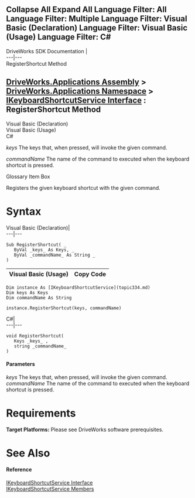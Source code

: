 Collapse All Expand All Language Filter: All  Language Filter: Multiple  Language Filter: Visual Basic (Declaration) Language Filter: Visual Basic (Usage) Language Filter: C#  
---  
DriveWorks SDK Documentation  |   
---|---  
RegisterShortcut Method   
  
[DriveWorks.Applications Assembly](topic13.md) > [DriveWorks.Applications Namespace](topic16.md) > [IKeyboardShortcutService Interface](topic334.md) : RegisterShortcut Method  
---  
  
Visual Basic (Declaration)    
Visual Basic (Usage)    
C# 

_keys_
    The keys that, when pressed, will invoke the given command.

_commandName_
    The name of the command to executed when the keyboard shortcut is pressed.

Glossary Item Box

Registers the given keyboard shortcut with the given command. 

# Syntax

Visual Basic (Declaration)|   
---|---  
      
    
    Sub RegisterShortcut( _
       ByVal _keys_ As Keys, _
       ByVal _commandName_ As String _
    )   
  
Visual Basic (Usage)| Copy Code  
---|---  
      
    
    Dim instance As [IKeyboardShortcutService](topic334.md)
    Dim keys As Keys
    Dim commandName As String
     
    instance.RegisterShortcut(keys, commandName)  
  
C#|   
---|---  
      
    
    void RegisterShortcut( 
       Keys _keys_ ,
       string _commandName_
    )  
  
#### Parameters

 _keys_
    The keys that, when pressed, will invoke the given command.
_commandName_
    The name of the command to executed when the keyboard shortcut is pressed.

# Requirements

**Target Platforms:** Please see DriveWorks software prerequisites.

# See Also

#### Reference

[IKeyboardShortcutService Interface](topic334.md)   
[IKeyboardShortcutService Members](topic335.md)



